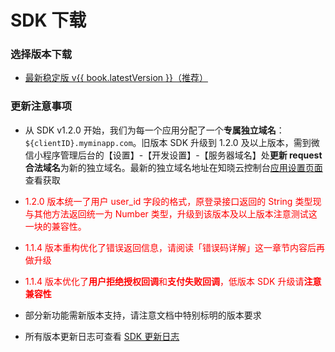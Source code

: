 <!-- ex_nonav -->

# SDK 下载

### 选择版本下载

- [最新稳定版 v{{ book.latestVersion }}（推荐）](https://dl.ifanr.cn/hydrogen/sdk/sdk-latest.zip)

### 更新注意事项

- 从 SDK v1.2.0 开始，我们为每一个应用分配了一个**专属独立域名**：`${clientID}.myminapp.com`。旧版本 SDK 升级到 1.2.0 及以上版本，需到微信小程序管理后台的【设置】-【开发设置】-【服务器域名】处**更新 request 合法域名**为新的独立域名。最新的独立域名地址在知晓云控制台[应用设置页面](https://cloud.minapp.com/dashboard/#/app/settings/app/)查看获取

- <p style='color:red'>1.2.0 版本统一了用户 user_id 字段的格式，原登录接口返回的 String 类型现与其他方法返回统一为 Number 类型，升级到该版本及以上版本注意测试这一块的兼容性。</p>

- <p style='color:red'>1.1.4 版本重构优化了错误返回信息，请阅读「错误码详解」这一章节内容后再做升级</p>

- <p style='color:red'>1.1.4 版本优化了<b>用户拒绝授权回调</b>和<b>支付失败回调</b>，低版本 SDK 升级请<b>注意兼容性</b></p>

- 部分新功能需新版本支持，请注意文档中特别标明的版本要求

- 所有版本更新日志可查看 [SDK 更新日志](https://github.com/ifanrx/hydrogen-js-sdk/blob/master/CHANGELOG.md)
